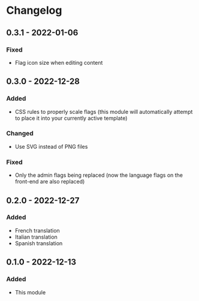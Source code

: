 # Changelog

## 0.3.1 - 2022-01-06

### Fixed

-   Flag icon size when editing content

## 0.3.0 - 2022-12-28

### Added

-   CSS rules to properly scale flags (this module will automatically attempt to place it into your currently active template)

### Changed

-   Use SVG instead of PNG files

### Fixed

-   Only the admin flags being replaced (now the language flags on the front-end are also replaced)

## 0.2.0 - 2022-12-27

### Added

-   French translation
-   Italian translation
-   Spanish translation

## 0.1.0 - 2022-12-13

### Added

-   This module
